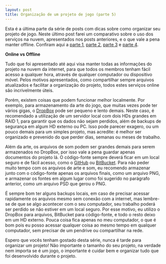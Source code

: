```yaml
---
layout: post
title: Organização de um projeto de jogo (parte 5)
---
```


Esta é a última parte da série de posts com dicas sobre como organizar seu projeto de jogo. Neste último post farei um comparativo sobre o uso dos serviços na nuvem, apresentados nos posts anteriores, e o que vale a pena manter offline. Confiram aqui a [parte 1](http://gamedeveloper.com.br/blog/2012/06/04/organizacao-projeto-jogo-parte-1/ "Parte 1"), [parte 2](http://gamedeveloper.com.br/blog/2012/06/05/organizacao-projeto-jogo-parte-2/ "Parte 2"), [parte 3](http://gamedeveloper.com.br/blog/2012/06/06/organizacao-projeto-jogo-parte-3/ "Parte 3") e [parte 4](http://gamedeveloper.com.br/blog/2012/06/07/organizacao-projeto-jogo-parte-4/ "Parte 4").

**Online vs Offline**

Tudo que foi apresentado até aqui visa manter todas as informações do projeto na nuvem da internet, para que todos os membros tenham fácil acesso a qualquer hora, através de qualquer computador ou dispositivo móvel. Pelos motivos apresentados, como compartilhar sempre arquivos atualizados e facilitar a organização do projeto, todos estes serviços online são incrivelmente úteis.

Porém, existem coisas que podem funcionar melhor localmente. Por exemplo, para armazenamento da arte do jogo, que muitas vezes pode ter vários gigas, o [DropBox](http://dropbox.com "DropBox") pode ser pequeno e lento demais. Neste caso, é recomendado a utilização de um servidor local com dois HDs grandes em RAID 1, para garantir que os dados não sejam perdidos, além de backups de segurança em algum HD externo ou PC. Isso pode parecer exagero, ou um pouco demais para um simples projeto, mas acredite: é melhor ser organizado e prevenido do que perder dias, semanas ou meses de trabalho.

Além da arte, os arquivos de som podem ser grandes demais para serem armazenados no DropBox, por isso vale a pena guardar apenas documentos do projeto lá. O código-fonte sempre deverá ficar em um local seguro e de fácil acesso, como o [GitHub](http://github.com "GitHub") ou [BitBucket](http://bitbucket.org "BitBucket"). Para não peder muito tempo com os arquivos de arte e som, eu recomendo armazenar junto com o código-fonte apenas os arquivos finais, como um arquivo PNG, e armazenar os fontes em algum lugar como foi sugerido no parágrafo anterior, como um arquivo PSD que gerou o PNG.

É sempre bom ter alguns backups locais, em caso de precisar acessar rapidamente os arquivos mesmo sem conexão com a internet, mas lembre-se de que se algo acontecer com o seu computador, seu trabalho poderá ser perdido se não estiver em um local seguro. Por esse motivo, eu utilizo o DropBox para arquivos, BitBucket para código-fonte, e todo o resto deixo em um HD externo. Pouca coisa fica apenas no meu computador, o que é bom pois eu posso acessar qualquer coisa ao mesmo tempo em qualquer computador, sem precisar de um pendrive ou compartilhar na rede.

Espero que vocês tenham gostado desta série, nunca é tarde para organizar um projeto! Não importante o tamanho do seu projeto, na verdade nem importa se é um jogo, o importante é cuidar bem e organizar tudo que foi desenvolvido durante o projeto.
